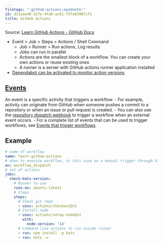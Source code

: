 ```yaml
---
filetags: ":github:actions:epubnote:"
id: d31aae40-327e-4fa0-ac61-75fe83907cf1
title: GitHub Actions
---
```


Source: [Learn GitHub Actions - GitHub
Docs](https://docs.github.com/en/actions/learn-github-actions)

- Event \> Job \> Steps \> Actions / Shell Command
  - Job \> Runner \> Run actions, Log results
  - Jobs can run in parallel
  - Actions are the smallest block of a workflow. You can create your
    own actions or reuse existing ones
  - A runner is a server with GitHub actions runner application
    installed
- [Dependabot can be activated to monitor action
  versions](https://docs.github.com/en/code-security/supply-chain-security/keeping-your-dependencies-updated-automatically/keeping-your-actions-up-to-date-with-dependabot)

## [Events](https://docs.github.com/en/actions/learn-github-actions/introduction-to-github-actions#events)

An event is a specific activity that triggers a workflow. - For example,
activity can originate from GitHub when someone pushes a commit to a
repository or when an issue or pull request is created. - You can also
use the [repository dispatch
webhook](https://docs.github.com/en/rest/reference/repos#create-a-repository-dispatch-event)
to trigger a workflow when an external event occurs. - For a complete
list of events that can be used to trigger workflows, see [Events that
trigger
workflows](https://docs.github.com/en/actions/reference/events-that-trigger-workflows).

## Example

``` yaml
# name of workflow
name: learn-github-actions
# when to execute workflow, in this case on a manual trigger through GitHub.com or API
on: workflow_dispatch
# set of actions
jobs:
  check-bats-version:
    # Runner to use
    runs-on: ubuntu-latest
    # Steps
    steps:
      # Check git repo
      - uses: actions/checkout@v2
      # Install node
      - uses: actions/setup-node@v2
        with:
          node-version: '14'
      # Command line actions to run inside runner
      - run: npm install -g bats
      - run: bats -v
```
